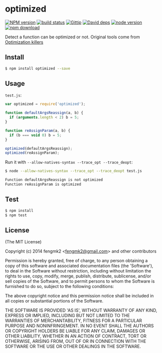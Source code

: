 optimized
=======

[![NPM version][npm-image]][npm-url]
[![build status][travis-image]][travis-url]
[![Gittip][gittip-image]][gittip-url]
[![David deps][david-image]][david-url]
[![node version][node-image]][node-url]
[![npm download][download-image]][download-url]

[npm-image]: https://img.shields.io/npm/v/optimized.svg?style=flat-square
[npm-url]: https://npmjs.org/package/optimized
[travis-image]: https://img.shields.io/travis/node-modules/optimized.svg?style=flat-square
[travis-url]: https://travis-ci.org/node-modules/optimized
[gittip-image]: https://img.shields.io/gittip/fengmk2.svg?style=flat-square
[gittip-url]: https://www.gittip.com/fengmk2/
[david-image]: https://img.shields.io/david/node-modules/optimized.svg?style=flat-square
[david-url]: https://david-dm.org/node-modules/optimized
[node-image]: https://img.shields.io/badge/node.js-%3E=_0.10-green.svg?style=flat-square
[node-url]: http://nodejs.org/download/
[download-image]: https://img.shields.io/npm/dm/optimized.svg?style=flat-square
[download-url]: https://npmjs.org/package/optimized

Detect a function can be optimized or not.
Original tools come from [Optimization killers](https://github.com/petkaantonov/bluebird/wiki/Optimization-killers)

## Install

```bash
$ npm install optimized --save
```

## Usage

`test.js`:

```js
var optimized = require('optimized');

function defaultArgsReassign(a, b) {
  if (arguments.length < 2) b = 5;
}

function reAssignParam(a, b) {
  if (b === void 0) b = 5;
}

optimized(defaultArgsReassign);
optimized(reAssignParam);
```

Run it with `--allow-natives-syntax --trace_opt --trace_deopt`:

```bash
$ node --allow-natives-syntax --trace_opt --trace_deopt test.js

Function defaultArgsReassign is not optimized
Function reAssignParam is optimized
```

## Test

```bash
$ npm install
$ npm test
```

## License

(The MIT License)

Copyright (c) 2014 fengmk2 &lt;fengmk2@gmail.com&gt; and other contributors

Permission is hereby granted, free of charge, to any person obtaining
a copy of this software and associated documentation files (the
'Software'), to deal in the Software without restriction, including
without limitation the rights to use, copy, modify, merge, publish,
distribute, sublicense, and/or sell copies of the Software, and to
permit persons to whom the Software is furnished to do so, subject to
the following conditions:

The above copyright notice and this permission notice shall be
included in all copies or substantial portions of the Software.

THE SOFTWARE IS PROVIDED 'AS IS', WITHOUT WARRANTY OF ANY KIND,
EXPRESS OR IMPLIED, INCLUDING BUT NOT LIMITED TO THE WARRANTIES OF
MERCHANTABILITY, FITNESS FOR A PARTICULAR PURPOSE AND NONINFRINGEMENT.
IN NO EVENT SHALL THE AUTHORS OR COPYRIGHT HOLDERS BE LIABLE FOR ANY
CLAIM, DAMAGES OR OTHER LIABILITY, WHETHER IN AN ACTION OF CONTRACT,
TORT OR OTHERWISE, ARISING FROM, OUT OF OR IN CONNECTION WITH THE
SOFTWARE OR THE USE OR OTHER DEALINGS IN THE SOFTWARE.
